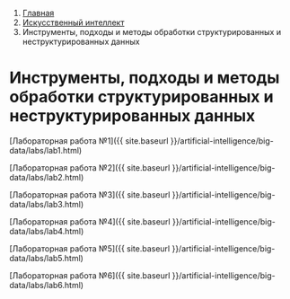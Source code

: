 <ol class="breadcrumb">
  <li class="breadcrumb-item"><a href="{{ site.baseurl }}">Главная</a></li>
  <li class="breadcrumb-item"><a href="{{ site.baseurl }}/artificial-intelligence/index.html">Искусственный интеллект</a></li>
  <li class="breadcrumb-item active">Инструменты, подходы и методы обработки структурированных и неструктурированных данных</li>
</ol>

# Инструменты, подходы и методы обработки структурированных и неструктурированных данных

[Лабораторная работа №1]({{ site.baseurl }}/artificial-intelligence/big-data/labs/lab1.html)

[Лабораторная работа №2]({{ site.baseurl }}/artificial-intelligence/big-data/labs/lab2.html)

[Лабораторная работа №3]({{ site.baseurl }}/artificial-intelligence/big-data/labs/lab3.html)

[Лабораторная работа №4]({{ site.baseurl }}/artificial-intelligence/big-data/labs/lab4.html)

[Лабораторная работа №5]({{ site.baseurl }}/artificial-intelligence/big-data/labs/lab5.html)

[Лабораторная работа №6]({{ site.baseurl }}/artificial-intelligence/big-data/labs/lab6.html)